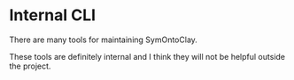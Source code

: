 # Internal CLI
There are many tools for maintaining SymOntoClay.

These tools are definitely internal and I think they will not be helpful outside the project.